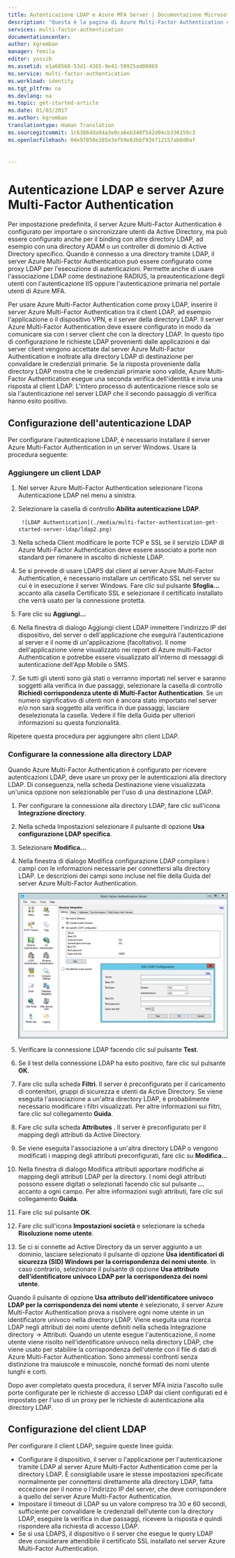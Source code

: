 ```yaml
---
title: Autenticazione LDAP e Azure MFA Server | Documentazione Microsoft
description: "Questa è la pagina di Azure Multi-Factor Authentication contenente le informazioni utili per distribuire l&quot;autenticazione LDAP e il server Azure Multi-Factor Authentication."
services: multi-factor-authentication
documentationcenter: 
author: kgremban
manager: femila
editor: yossib
ms.assetid: e1a68568-53d1-4365-9e41-50925ad00869
ms.service: multi-factor-authentication
ms.workload: identity
ms.tgt_pltfrm: na
ms.devlang: na
ms.topic: get-started-article
ms.date: 01/03/2017
ms.author: kgremban
translationtype: Human Translation
ms.sourcegitcommit: 1c6386dda94a3e0ca6eb340f542d04cb336159c3
ms.openlocfilehash: 0de97050e385e3efb9e63bbf934712157ab0d0af


---
```

# <a name="ldap-authentication-and-azure-multi-factor-authentication-server"></a>Autenticazione LDAP e server Azure Multi-Factor Authentication
Per impostazione predefinita, il server Azure Multi-Factor Authentication è configurato per importare o sincronizzare utenti da Active Directory, ma può essere configurato anche per il binding con altre directory LDAP, ad esempio con una directory ADAM o un controller di dominio di Active Directory specifico. Quando è connesso a una directory tramite LDAP, il server Azure Multi-Factor Authentication può essere configurato come proxy LDAP per l'esecuzione di autenticazioni. Permette anche di usare l'associazione LDAP come destinazione RADIUS, la preautenticazione degli utenti con l'autenticazione IIS oppure l'autenticazione primaria nel portale utenti di Azure MFA.

Per usare Azure Multi-Factor Authentication come proxy LDAP, inserire il server Azure Multi-Factor Authentication tra il client LDAP, ad esempio l'applicazione o il dispositivo VPN, e il server della directory LDAP. Il server Azure Multi-Factor Authentication deve essere configurato in modo da comunicare sia con i server client che con la directory LDAP. In questo tipo di configurazione le richieste LDAP provenienti dalle applicazioni e dai server client vengono accettate dal server Azure Multi-Factor Authentication e inoltrate alla directory LDAP di destinazione per convalidare le credenziali primarie. Se la risposta proveniente dalla directory LDAP mostra che le credenziali primarie sono valide, Azure Multi-Factor Authentication esegue una seconda verifica dell'identità e invia una risposta al client LDAP. L'intero processo di autenticazione riesce solo se sia l'autenticazione nel server LDAP che il secondo passaggio di verifica hanno esito positivo.

## <a name="ldap-authentication-configuration"></a>Configurazione dell'autenticazione LDAP
Per configurare l'autenticazione LDAP, è necessario installare il server Azure Multi-Factor Authentication in un server Windows. Usare la procedura seguente:

### <a name="add-an-ldap-client"></a>Aggiungere un client LDAP

1. Nel server Azure Multi-Factor Authentication selezionare l'icona Autenticazione LDAP nel menu a sinistra.
2. Selezionare la casella di controllo **Abilita autenticazione LDAP**.

        ![LDAP Authentication](./media/multi-factor-authentication-get-started-server-ldap/ldap2.png)

3. Nella scheda Client modificare le porte TCP e SSL se il servizio LDAP di Azure Multi-Factor Authentication deve essere associato a porte non standard per rimanere in ascolto di richieste LDAP.
4. Se si prevede di usare LDAPS dal client al server Azure Multi-Factor Authentication, è necessario installare un certificato SSL nel server su cui è in esecuzione il server Windows. Fare clic sul pulsante **Sfoglia...** accanto alla casella Certificato SSL e selezionare il certificato installato che verrà usato per la connessione protetta.
5. Fare clic su **Aggiungi...**
6. Nella finestra di dialogo Aggiungi client LDAP immettere l'indirizzo IP del dispositivo, del server o dell'applicazione che eseguirà l'autenticazione al server e il nome di un'applicazione (facoltativo). Il nome dell'applicazione viene visualizzato nei report di Azure multi-Factor Authentication e potrebbe essere visualizzato all'interno di messaggi di autenticazione dell'App Mobile o SMS.
7. Se tutti gli utenti sono già stati o verranno importati nel server e saranno soggetti alla verifica in due passaggi, selezionare la casella di controllo **Richiedi corrispondenza utente di Multi-Factor Authentication**. Se un numero significativo di utenti non è ancora stato importato nel server e/o non sarà soggetto alla verifica in due passaggi, lasciare deselezionata la casella. Vedere il file della Guida per ulteriori informazioni su questa funzionalità.

Ripetere questa procedura per aggiungere altri client LDAP.

### <a name="configure-the-ldap-directory-connection"></a>Configurare la connessione alla directory LDAP

Quando Azure Multi-Factor Authentication è configurato per ricevere autenticazioni LDAP, deve usare un proxy per le autenticazioni alla directory LDAP. Di conseguenza, nella scheda Destinazione viene visualizzata un'unica opzione non selezionabile per l'uso di una destinazione LDAP.

1. Per configurare la connessione alla directory LDAP, fare clic sull'icona **Integrazione directory**.
2. Nella scheda Impostazioni selezionare il pulsante di opzione **Usa configurazione LDAP specifica**.
3. Selezionare **Modifica...**
4. Nella finestra di dialogo Modifica configurazione LDAP compilare i campi con le informazioni necessarie per connettersi alla directory LDAP. Le descrizioni dei campi sono incluse nel file della Guida del server Azure Multi-Factor Authentication.

    ![Integrazione di directory](./media/multi-factor-authentication-get-started-server-ldap/ldap.png)

5. Verificare la connessione LDAP facendo clic sul pulsante **Test**.
6. Se il test della connessione LDAP ha esito positivo, fare clic sul pulsante **OK**.
7. Fare clic sulla scheda **Filtri**. Il server è preconfigurato per il caricamento di contenitori, gruppi di sicurezza e utenti da Active Directory. Se viene eseguita l'associazione a un'altra directory LDAP, è probabilmente necessario modificare i filtri visualizzati. Per altre informazioni sui filtri, fare clic sul collegamento **Guida**.
8. Fare clic sulla scheda **Attributes** . Il server è preconfigurato per il mapping degli attributi da Active Directory.
9. Se viene eseguita l'associazione a un'altra directory LDAP o vengono modificati i mapping degli attributi preconfigurati, fare clic su **Modifica...**
10. Nella finestra di dialogo Modifica attributi apportare modifiche ai mapping degli attributi LDAP per la directory. I nomi degli attributi possono essere digitati o selezionati facendo clic sul pulsante **...** accanto a ogni campo. Per altre informazioni sugli attributi, fare clic sul collegamento **Guida**.
11. Fare clic sul pulsante **OK**.
12. Fare clic sull'icona **Impostazioni società** e selezionare la scheda **Risoluzione nome utente**.
13. Se ci si connette ad Active Directory da un server aggiunto a un dominio, lasciare selezionato il pulsante di opzione **Usa identificatori di sicurezza (SID) Windows per la corrispondenza dei nomi utente**. In caso contrario, selezionare il pulsante di opzione **Usa attributo dell'identificatore univoco LDAP per la corrispondenza dei nomi utente**. 

Quando il pulsante di opzione **Usa attributo dell'identificatore univoco LDAP per la corrispondenza dei nomi utente** è selezionato, il server Azure Multi-Factor Authentication prova a risolvere ogni nome utente in un identificatore univoco nella directory LDAP. Viene eseguita una ricerca LDAP negli attributi dei nomi utente definiti nella scheda Integrazione directory -> Attributi. Quando un utente esegue l'autenticazione, il nome utente viene risolto nell'identificatore univoco nella directory LDAP, che viene usato per stabilire la corrispondenza dell'utente con il file di dati di Azure Multi-Factor Authentication. Sono ammessi confronti senza distinzione tra maiuscole e minuscole, nonché formati dei nomi utente lunghi e corti.

Dopo aver completato questa procedura, il server MFA inizia l'ascolto sulle porte configurate per le richieste di accesso LDAP dai client configurati ed è impostato per l'uso di un proxy per le richieste di autenticazione alla directory LDAP.

## <a name="ldap-client-configuration"></a>Configurazione del client LDAP
Per configurare il client LDAP, seguire queste linee guida:

* Configurare il dispositivo, il server o l'applicazione per l'autenticazione tramite LDAP al server Azure Multi-Factor Authentication come per la directory LDAP. È consigliabile usare le stesse impostazioni specificate normalmente per connettersi direttamente alla directory LDAP, fatta eccezione per il nome o l'indirizzo IP del server, che deve corrispondere a quello del server Azure Multi-Factor Authentication.
* Impostare il timeout di LDAP su un valore compreso tra 30 e 60 secondi, sufficiente per convalidare le credenziali dell'utente con la directory LDAP, eseguire la verifica in due passaggi, ricevere la risposta e quindi rispondere alla richiesta di accesso LDAP.
* Se si usa LDAPS, il dispositivo o il server che esegue le query LDAP deve considerare attendibile il certificato SSL installato nel server Azure Multi-Factor Authentication.




<!--HONumber=Jan17_HO1-->


